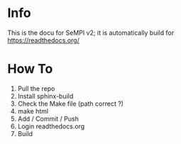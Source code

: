 Info
=====================

This is the docu for SeMPI v2; it is automatically build for https://readthedocs.org/

How To
=====================

1. Pull the repo
2. Install sphinx-build
3. Check the Make file (path correct ?)
4. make html
5. Add / Commit / Push
6. Login readthedocs.org
7. Build